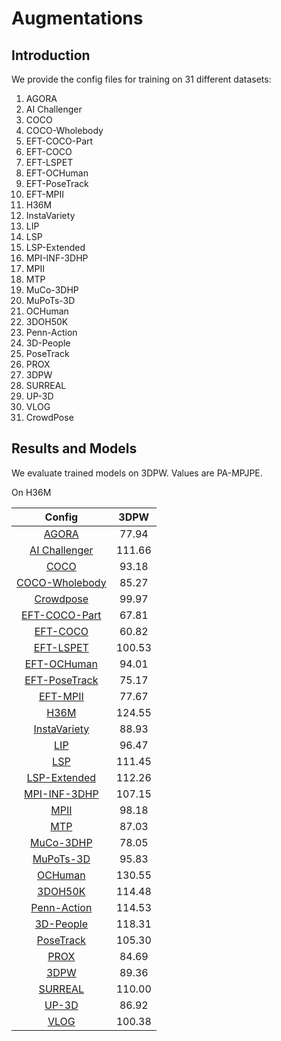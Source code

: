 # Augmentations

## Introduction

We provide the config files for training on 31 different datasets:
1. AGORA
2. AI Challenger
3. COCO
4. COCO-Wholebody
5. EFT-COCO-Part
6. EFT-COCO
7. EFT-LSPET
8. EFT-OCHuman
9. EFT-PoseTrack
10. EFT-MPII
11. H36M
12. InstaVariety
13. LIP
14. LSP
15. LSP-Extended
16. MPI-INF-3DHP
17. MPII
18. MTP
19. MuCo-3DHP
20. MuPoTs-3D
21. OCHuman
22. 3DOH50K
23. Penn-Action
24. 3D-People
25. PoseTrack
26. PROX
27. 3DPW
28. SURREAL
29. UP-3D
30. VLOG
31. CrowdPose



## Results and Models

We evaluate trained models on 3DPW. Values are PA-MPJPE.

On H36M

| Config | 3DPW    |
|:------:|:-------:|
| [AGORA](resnet50_hmr_agora.py) | 77.94 |
| [AI Challenger](resnet50_hmr_aic.py) | 111.66 |
| [COCO](resnet50_hmr_coco.py) | 93.18 |
| [COCO-Wholebody](resnet50_hmr_coco_wholebody.py) | 85.27 |
| [Crowdpose](resnet50_hmr_crowdpose.py) | 99.97  |
| [EFT-COCO-Part](resnet50_hmr_eft_coco_part.py) |67.81  |
| [EFT-COCO](resnet50_hmr_eft_coco.py) |  60.82  |
| [EFT-LSPET](resnet50_hmr_eft_lspet.py) |100.53  |
| [EFT-OCHuman](resnet50_hmr_eft_ochuman.py) | 94.01 |
| [EFT-PoseTrack](resnet50_hmr_eft_posetrack.py) | 75.17 |
| [EFT-MPII](resnet50_hmr_eft_mpii.py) | 77.67 |
| [H36M](resnet50_hmr_h36m.py) | 124.55 |
| [InstaVariety](resnet50_hmr_instavariety.py) | 88.93 |
| [LIP](resnet50_hmr_lip.py) | 96.47 |
| [LSP](resnet50_hmr_lsp.py) | 111.45 |
| [LSP-Extended](resnet50_hmr_lspet.py) | 112.26  |
| [MPI-INF-3DHP](resnet50_hmr_mpi_inf_3dhp.py) | 107.15  |
| [MPII](resnet50_hmr_mpii.py) | 98.18 |
| [MTP](resnet50_hmr_mtp.py) | 87.03 |
| [MuCo-3DHP](resnet50_hmr_muco.py) | 78.05  |
| [MuPoTs-3D](resnet50_hmr_mupots3d.py) | 95.83 |
| [OCHuman](resnet50_hmr_ochuman.py) | 130.55  |
| [3DOH50K](resnet50_hmr_oh50k3d.py) | 114.48 |
| [Penn-Action](resnet50_hmr_penn_action.py) | 114.53  |
| [3D-People](resnet50_hmr_people3d.py) | 118.31    |
| [PoseTrack](resnet50_hmr_posetrack.py) | 105.30 |
| [PROX](resnet50_hmr_prox.py) | 84.69 |
| [3DPW](resnet50_hmr_pw3d.py) | 89.36 |
| [SURREAL](resnet50_hmr_surreal.py) | 110.00  |
| [UP-3D](resnet50_hmr_up3d.py) | 86.92 |
| [VLOG](resnet50_hmr_vlog.py) | 100.38  |

